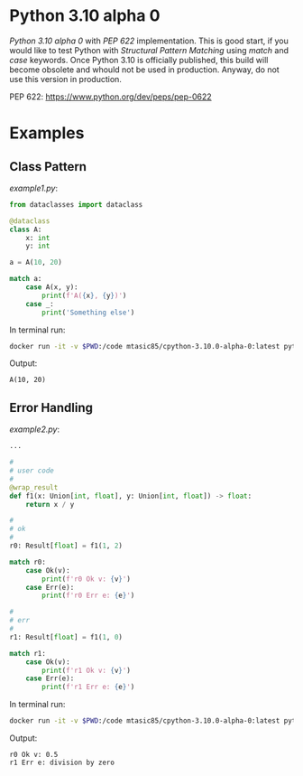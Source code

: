 # Python 3.10 alpha 0

*Python 3.10 alpha 0* with *PEP 622* implementation. This is good start, if you would like to test Python with *Structural Pattern Matching* using *match* and *case* keywords. Once Python 3.10 is officially published, this build will become obsolete and whould not be used in production. Anyway, do not use this version in production.

PEP 622: https://www.python.org/dev/peps/pep-0622


# Examples

## Class Pattern

*example1.py*:
```python
from dataclasses import dataclass

@dataclass
class A:
    x: int
    y: int

a = A(10, 20)

match a:
    case A(x, y):
        print(f'A({x}, {y})')
    case _:
        print('Something else')
```

In terminal run:
```bash
docker run -it -v $PWD:/code mtasic85/cpython-3.10.0-alpha-0:latest python example1.py
```

Output:
```
A(10, 20)
```


## Error Handling 

*example2.py*:
```python
...

#
# user code
#
@wrap_result
def f1(x: Union[int, float], y: Union[int, float]) -> float:
    return x / y

#
# ok
#
r0: Result[float] = f1(1, 2)

match r0:
    case Ok(v):
        print(f'r0 Ok v: {v}')
    case Err(e):
        print(f'r0 Err e: {e}')

#
# err
#
r1: Result[float] = f1(1, 0)

match r1:
    case Ok(v):
        print(f'r1 Ok v: {v}')
    case Err(e):
        print(f'r1 Err e: {e}')
```

In terminal run:
```bash
docker run -it -v $PWD:/code mtasic85/cpython-3.10.0-alpha-0:latest python example2.py
```

Output:
```
r0 Ok v: 0.5
r1 Err e: division by zero
```
